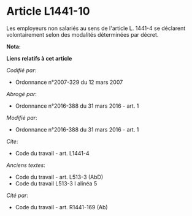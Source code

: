 # Article L1441-10

Les employeurs non salariés au sens de l'article L. 1441-4 se déclarent volontairement selon des modalités déterminées par
décret.

**Nota:**



**Liens relatifs à cet article**

_Codifié par_:

  - Ordonnance n°2007-329 du 12 mars 2007

_Abrogé par_:

  - Ordonnance n°2016-388 du 31 mars 2016 - art. 1

_Modifié par_:

  - Ordonnance n°2016-388 du 31 mars 2016 - art. 1

_Cite_:

  - Code du travail - art. L1441-4

_Anciens textes_:

  - Code du travail - art. L513-3 (AbD)
  - Code du travail L513-3 I alinéa 5

_Cité par_:

  - Code du travail - art. R1441-169 (Ab)
